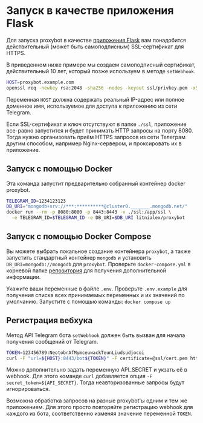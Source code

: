 # Запуск в качестве приложения Flask

Для запуска proxybot в качестве [приложения Flask][flask] вам понадобится действительный (может быть самоподписным) SSL-сертификат для HTTPS.

В приведенном ниже примере мы создаем самоподписный сертификат, действительный 10 лет, который позже используем в методе `setWebhook`.

```bash
HOST=proxybot.example.com
openssl req -newkey rsa:2048 -sha256 -nodes -keyout ssl/privkey.pem -x509 -days 3650 -out ssl/cert.pem -subj "/CN=${HOST}"
```

Переменная `HOST` должна содержать реальный IP-адрес или полное доменное имя, используемое для доступа к приложению из сети Telegram.

Если SSL-сертификат и ключ отсутствуют в папке `./ssl`, приложение все-равно запустится и будет принимать HTTP запросы на порту 8080. Тогда нужно организовать приём HTTPS запросов из сети Телеграм другим способом, например Nginx-сервером, и проксировать их в приложение.


## Запуск с помощью Docker
Эта команда запустит предварительно собранный контейнер docker proxybot.

```bash
TELEGRAM_ID=1234123123
DB_URI="mongodb+srv://***:**********@cluster0._______.mongodb.net/"
docker run --rm -p 8080:8080 -p 8443:8443 -v ./ssl:/app/ssl \
  -e TELEGRAM_ID=$TELEGRAM_ID -e DB_URI=$DB_URI litnialex/proxybot
```


## Запуск с помощью Docker Compose
Вы можете выбрать локальное создание контейнера `proxybot`, а также запустить стандартный контейнер `mongodb` и установить `DB_URI=mongodb://mongodb` для `proxybot`. Проверьте `docker-compose.yml` в корневой папке [репозитория][repo] для получения дополнительной информации.

Укажите ваши переменные в файле `.env`.
Проверьте `.env.example` для получения списка всех принимаемых переменных и их значений по умолчанию. Запустите с помощью команды: `docker compose up`


## Регистрация вебхука
Метод API Telegram бота `setWebhook` должен быть вызван для начала получения сообщений от Telegram.

```bash
TOKEN=123456789:NeotobrAfMymceuwackTeunLiudsudjocoi
curl -F "url=${HOST}:8443/bot${TOKEN}" -F certificate=@ssl/cert.pem https://api.telegram.org/bot${TOKEN}/setWebhook
```

Можно дополнительно задать переменную API_SECRET и укзать её в webhook. Для этого команде `curl` добавляется опция ```-F secret_token=${API_SECRET}```. Тогда неавторизованные запросы будут игнорироваться.

Возможна обработка запросов на разные proxybot'ы одним и тем же приложением. Для этого просто повторяйте регистрацию webhook для каждого из бота, соответственно изменяя значение переменной `TOKEN`.

[flask]: https://flask.palletsprojects.com/en/latest/
[repo]: https://github.com/litnialex/telegram-proxybot
